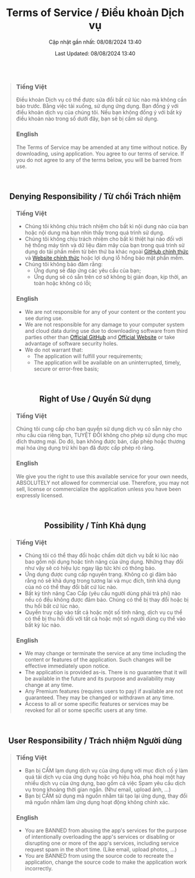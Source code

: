 <p align="center">
  <h1 align="center">Terms of Service / Điều khoản Dịch vụ</h1>
  <p align="center">Cập nhật gần nhất: 08/08/2024 13:40</p>
  <p align="center">Last Updated: 08/08/2024 13:40</p>
  <br><br>
</p>


> ### Tiếng Việt
> Điều khoản Dịch vụ có thể được sửa đổi bất cứ lúc nào mà không cần báo trước.
Bằng việc tải xuống, sử dụng ứng dụng. Bạn đồng ý với điều khoản dịch vụ của chúng tôi. Nếu bạn không đồng ý với bất kỳ điều khoản nào trong số dưới đây, bạn sẽ bị cấm sử dụng.
>
> ### English
> The Terms of Service may be amended at any time without notice.
By downloading, using application. You agree to our terms of service. If you do not agree to any of the terms below, you will be barred from use.



<br>
<p align="center">
  <h2 align="center">Denying Responsibility / Từ chối Trách nhiệm</h2>
</p>


> ### Tiếng Việt
> - Chúng tôi không chịu trách nhiệm cho bất kì nội dung nào của bạn hoặc nội dung mà bạn nhìn thấy trong quá trình sử dụng.
> - Chúng tôi không chịu trách nhiệm cho bất kì thiệt hại nào đối với hệ thống máy tính và dữ liệu đám mây của bạn trong quá trình sử dụng do tải phần mềm từ bên thứ ba khác ngoài [GitHub chính thức](https://github.com/AnLaVN/FGL-FBTool) và [Website chính thức](https://anlavn.github.io/FGL-FBTool) hoặc lợi dụng lỗ hổng bảo mật phần mềm.
> - Chúng tôi không bảo đảm rằng:
>   - Ứng dụng sẽ đáp ứng các yêu cầu của bạn;
>   - Ứng dụng sẽ có sẵn trên cơ sở không bị gián đoạn, kịp thời, an toàn hoặc không có lỗi;
>
> ### English
> - We are not responsible for any of your content or the content you see during use.
> - We are not responsible for any damage to your computer system and cloud data during use due to downloading software from third parties other than [Official GitHub](https://github.com/AnLaVN/FGL-FBTool) and [Official Website](https://anlavn.github.io/FGL-FBTool) or take advantage of software security holes.
> - We do not warrant that:
>    - The application will fulfill your requirements;
>    - The application will be available on an uninterrupted, timely, secure or error-free basis;



<br>
<p align="center">
  <h2 align="center">Right of Use / Quyền Sử dụng</h2>
</p>


> ### Tiếng Việt
> Chúng tôi cung cấp cho bạn quyền sử dụng dịch vụ có sẵn này cho nhu cầu của riêng bạn, TUYỆT ĐỐI không cho phép sử dụng cho mục đích thương mại. Do đó, bạn không được bán, cấp phép hoặc thương mại hóa ứng dụng trừ khi bạn đã được cấp phép rõ ràng.
>
> ### English
> We give you the right to use this available service for your own needs, ABSOLUTELY not allowed for commercial use. Therefore, you may not sell, license or commercialize the application unless you have been expressly licensed.



<br>
<p align="center">
  <h2 align="center">Possibility / Tính Khả dụng</h2>
</p>


> ### Tiếng Việt
> - Chúng tôi có thể thay đổi hoặc chấm dứt dịch vụ bất kì lúc nào bao gồm nội dụng hoặc tính năng của ứng dụng. Những thay đổi như vậy sẽ có hiệu lực ngay lập tức khi có thông báo.
> - Ứng dụng được cung cấp nguyên trạng. Không có gì đảm bảo rằng nó sẽ khả dụng trong tương lai và mục đích, tính khả dụng của nó có thể thay đổi bất cứ lúc nào.
> - Bất kỳ tính năng Cao Cấp (yêu cầu người dùng phải trả phí) nào nếu có đều không được đảm bảo. Chúng có thể bị thay đổi hoặc bị thu hồi bất cứ lúc nào.
> - Quyền truy cập vào tất cả hoặc một số tính năng, dịch vụ cụ thể có thể bị thu hồi đối với tất cả hoặc một số người dùng cụ thể vào bất kỳ lúc nào.
>
> ### English
> - We may change or terminate the service at any time including the content or features of the application. Such changes will be effective immediately upon notice.
> - The application is provided as-is. There is no guarantee that it will be available in the future and its purpose and availability may change at any time.
> - Any Premium features (requires users to pay) if available are not guaranteed. They may be changed or withdrawn at any time.
> - Access to all or some specific features or services may be revoked for all or some specific users at any time.



<br>
<p align="center">
  <h2 align="center">User Responsibility / Trách nhiệm Người dùng</h2>
</p>


> ### Tiếng Việt
> - Bạn bị CẤM lạm dụng dịch vụ của ứng dụng với mục đích cố ý làm quá tải dịch vụ của ứng dụng hoặc vô hiệu hóa, phá hoại một hay nhiều dịch vụ của ứng dụng, bao gồm cả việc Spam yêu cầu dịch vụ trong khoảng thời gian ngắn. (Như email, upload ảnh, ...)
> - Bạn bị CẤM sử dụng mã nguồn nhằm tái tạo lại ứng dụng, thay đổi mã nguồn nhằm làm ứng dụng hoạt động không chính xác.
>
> ### English
> - You are BANNED from abusing the app's services for the purpose of intentionally overloading the app's services or disabling or disrupting one or more of the app's services, including service request spam in the short time. (Like email, upload photos, ...)
> - You are BANNED from using the source code to recreate the application, change the source code to make the application work incorrectly.
